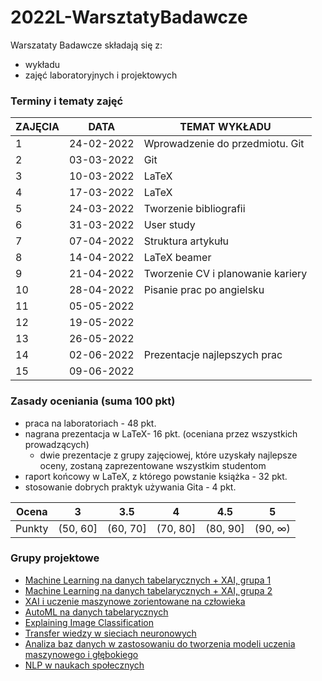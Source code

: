 # 2022L-WarsztatyBadawcze

Warszataty Badawcze składają się z:
 - wykładu
 - zajęć laboratoryjnych i projektowych

### Terminy i tematy zajęć 

<table>
<thead>
  <tr>
    <th>ZAJĘCIA</th>
    <th>DATA</th>
    <th>TEMAT WYKŁADU</th>
  </tr>
</thead>
<tbody>
  <tr>
    <td>1</td>
    <td>24-02-2022</td>
    <td>Wprowadzenie do przedmiotu. Git</td>
  </tr>
    <td>2</td>
    <td>03-03-2022</td>
    <td>Git</td>
  </tr>
    <tr>
    <td>3</td>
    <td>10-03-2022</td>
    <td>LaTeX</td>
  </tr>
  <tr>
  <tr>
    <td>4</td>
    <td>17-03-2022</td>
    <td>LaTeX</td>
  </tr>
  <tr>
    <td>5</td>
    <td>24-03-2022</td>
    <td>Tworzenie bibliografii</td>
  </tr>
  <tr>
    <td>6</td>
    <td>31-03-2022</td>
    <td>User study</td>
  </tr>
  <tr>
    <td>7</td>
    <td>07-04-2022</td>
    <td>Struktura artykułu</td>
  </tr>
  <tr>
    <td>8</td>
    <td>14-04-2022</td>
    <td>LaTeX beamer</td>
  </tr>
  <tr>
    <td>9</td>
    <td>21-04-2022</td>
    <td>Tworzenie CV i planowanie kariery</td>
  </tr>
  <tr>
    <td>10</td>
    <td>28-04-2022</td>
    <td>Pisanie prac po angielsku</td>
  </tr>
  <tr>
    <td>11</td>
    <td>05-05-2022</td>
    <td></td>
  </tr>
  <tr>
    <td>12</td>
    <td>19-05-2022</td>
    <td></td>
  </tr>
  <tr>
    <td>13</td>
    <td>26-05-2022</td>
    <td></td>
  </tr>
  <tr>
    <td>14</td>
    <td>02-06-2022</td>
    <td>Prezentacje najlepszych prac</td>
  </tr>

  <tr>
    <td>15</td>
    <td>09-06-2022</td>
    <td></td>
  </tr>
</tbody>
</table>

### Zasady oceniania (suma 100 pkt)
-   praca na laboratoriach - 48 pkt.
-   nagrana prezentacja w LaTeX- 16 pkt. (oceniana przez wszystkich prowadzących)
	- dwie prezentacje z grupy zajęciowej, które uzyskały najlepsze oceny, zostaną zaprezentowane wszystkim studentom
-   raport końcowy w LaTeX, z którego powstanie książka - 32 pkt.
-   stosowanie dobrych praktyk używania Gita - 4 pkt.

| Ocena |  3 | 3.5 | 4 | 4.5 | 5 |
|:---:|:---:|:---:|:---:|:---:|:---:|
| Punkty   | (50, 60] | (60, 70] | (70, 80] | (80, 90] | (90, ∞) |

### Grupy projektowe
- [Machine Learning na danych tabelarycznych + XAI, grupa 1](https://github.com/MI2-Education/2022L-WB-ML-1)
- [Machine Learning na danych tabelarycznych + XAI, grupa 2](https://github.com/MI2-Education/2022L-WB-ML-2)
- [XAI i uczenie maszynowe zorientowane na człowieka](https://github.com/MI2-Education/2022L-WB-XAI-tabular)
- [AutoML na danych tabelarycznych](https://github.com/MI2-Education/2022L-WB-AutoML)
- [Explaining Image Classification](https://github.com/MI2-Education/2022L-WB-XIC)
- [Transfer wiedzy w sieciach neuronowych](https://github.com/MI2-Education/2022L-WB-TL)
- [Analiza baz danych w zastosowaniu do tworzenia modeli uczenia maszynowego i głębokiego](https://github.com/MI2-Education/2022L-WB-data)
- [NLP w naukach społecznych](https://github.com/MI2-Education/2022L-WB-NLP)
